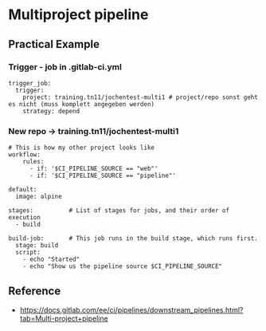 # Multiproject pipeline 

## Practical Example 

### Trigger - job in .gitlab-ci.yml 

```
trigger_job:
  trigger:
    project: training.tn11/jochentest-multi1 # project/repo sonst geht es nicht (muss komplett angegeben werden) 
    strategy: depend
```

### New repo -> training.tn11/jochentest-multi1 

```
# This is how my other project looks like 
workflow:
    rules:
      - if: '$CI_PIPELINE_SOURCE == "web"'
      - if: '$CI_PIPELINE_SOURCE == "pipeline"'

default:
  image: alpine

stages:          # List of stages for jobs, and their order of execution
  - build
  
build-job:       # This job runs in the build stage, which runs first.
  stage: build
  script:
    - echo "Started"
    - echo "Show us the pipeline source $CI_PIPELINE_SOURCE"
```

## Reference 

  * https://docs.gitlab.com/ee/ci/pipelines/downstream_pipelines.html?tab=Multi-project+pipeline
